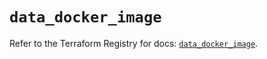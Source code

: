 # `data_docker_image`

Refer to the Terraform Registry for docs: [`data_docker_image`](https://registry.terraform.io/providers/kreuzwerker/docker/3.0.2/docs/data-sources/image).
